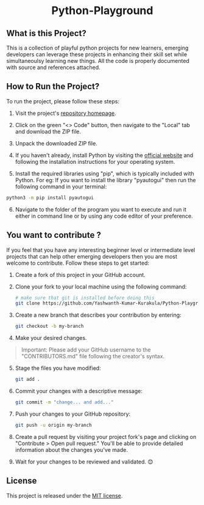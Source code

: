 <h1 align="center">Python-Playground</h1>

## What is this Project?

This is a collection of playful python projects for new learners, emerging developers can leverage these projects in enhancing their skill set while simultaneoulsy learning new things. All the code is properly documented with source and references attached.

## How to Run the Project?
To run the project, please follow these steps:

1. Visit the project's [repository homepage](https://github.com/Yashwanth-Kumar-Kurakula/Python-Playground).

2. Click on the green "<> Code" button, then navigate to the "Local" tab and download the ZIP file.

3. Unpack the downloaded ZIP file.

4. If you haven't already, install Python by visiting the [official website](https://www.python.org/downloads/) and following the installation instructions for your operating system.

5. Install the required libraries using "pip", which is typically included with Python. 
    For eg: If you want to install the library "pyautogui" then run the following command in your terminal:

```sh
python3 -m pip install pyautogui
```

6. Navigate to the folder of the program you want to execute and run it either in command line or by using any code editor of your preference.

## You want to contribute ?

If you feel that you have any interesting beginner level or intermediate level projects that can help other emerging developers then you are most welcome to contribute. Follow these steps to get started:

1. Create a fork of this project in your GitHub account.

2. Clone your fork to your local machine using the following command:

    ```sh
    # make sure that git is installed before doing this
    git clone https://github.com/Yashwanth-Kumar-Kurakula/Python-Playground.git
    ```

3. Create a new branch that describes your contribution by entering:

    ```sh
    git checkout -b my-branch
    ```

4. Make your desired changes.

> Important: Please add your GitHub username to the "CONTRIBUTORS.md" file following the creator's syntax.

5. Stage the files you have modified:

    ```sh
    git add .
    ```

6. Commit your changes with a descriptive message:

    ```sh
    git commit -m "change... and add..."
    ```

7. Push your changes to your GitHub repository:

    ```sh
    git push -u origin my-branch
    ```

8. Create a pull request by visiting your project fork's page and clicking on "Contribute > Open pull request." You'll be able to provide detailed information about the changes you've made.

9. Wait for your changes to be reviewed and validated. :blush:

## License

This project is released under the [MIT license](https://github.com/timotheeMM/youtube-downloader/blob/main/LICENSE).
